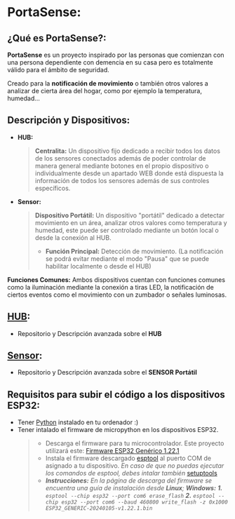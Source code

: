 # PortaSense:
##  ¿Qué es PortaSense?:
**PortaSense** es un proyecto inspirado por las personas que comienzan con una persona dependiente con demencia en su casa pero es totalmente válido para el ámbito de seguridad.

Creado para la **notificación de movimiento** o también otros valores a analizar de cierta  área del hogar, como por ejemplo la temperatura, humedad...

## Descripción y Dispositivos:

 - **HUB:**
   > **Centralita:** Un dispositivo fijo dedicado a recibir todos los datos de los sensores conectados además de poder controlar de manera general mediante botones en el propio dispositivo o individualmente desde un apartado WEB donde está dispuesta la información de todos los sensores además de sus controles específicos.
 - **Sensor:**
   > **Dispositivo Portátil:** Un dispositivo "portátil" dedicado a detectar movimiento en un área, analizar otros valores como temperatura y humedad, este puede ser controlado mediante un botón local o desde la conexión al HUB. 
   > - **Función Principal:** Detección de movimiento. (La notificación se podrá evitar mediante el modo "Pausa" que se puede habilitar localmente o desde el HUB)
   

**Funciones Comunes:** Ambos dispositivos cuentan con funciones comunes como la iluminación mediante la conexión a tiras LED, la notificación de ciertos eventos como el movimiento con un zumbador o señales luminosas.

## [HUB](https://github.com/PortaSense/HUB):
- Repositorio y Descripción avanzada sobre el **HUB**

## [Sensor](https://github.com/PortaSense/SENSOR):
- Repositorio y Descripción avanzada sobre el **SENSOR Portátil**

## Requisitos para subir el código a los dispositivos ESP32:
 - Tener [Python](https://www.python.org/) instalado en tu ordenador :)
 - Tener intalado el firmware de micropython en los dispositivos ESP32.
   > - Descarga el firmware para tu microcontrolador. Este proyecto utilizará este: [Firmware ESP32 Genérico 1.22.1](https://www.micropython.org/download/ESP32_GENERIC/)
   > - Instala el firmware descargado [esptool](https://github.com/espressif/esptool/) al puerto COM de asignado a tu dispositivo. *En caso de que no puedas ejecutar los comandos de esptool, debes intalar también* [setuptools](https://pypi.org/project/setuptools/)
   > - ***Instrucciones:** En la página de descarga del firmware se encuentra una guía de instalación desde **Linux**; **Windows:** **1.** `esptool --chip esp32 --port com6 erase_flash` **2.** `esptool --chip esp32 --port com6 --baud 460800 write_flash -z 0x1000 ESP32_GENERIC-20240105-v1.22.1.bin`* 
